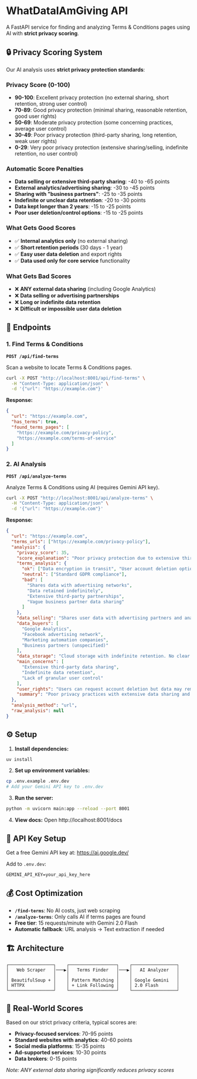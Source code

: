 # WhatDataIAmGiving API

A FastAPI service for finding and analyzing Terms & Conditions pages using AI with **strict privacy scoring**.

## 🔒 Privacy Scoring System

Our AI analysis uses **strict privacy protection standards**:

### **Privacy Score (0-100)**

- **90-100**: Excellent privacy protection (no external sharing, short retention, strong user control)
- **70-89**: Good privacy protection (minimal sharing, reasonable retention, good user rights)
- **50-69**: Moderate privacy protection (some concerning practices, average user control)
- **30-49**: Poor privacy protection (third-party sharing, long retention, weak user rights)
- **0-29**: Very poor privacy protection (extensive sharing/selling, indefinite retention, no user control)

### **Automatic Score Penalties**

- **Data selling or extensive third-party sharing**: -40 to -65 points
- **External analytics/advertising sharing**: -30 to -45 points
- **Sharing with "business partners"**: -25 to -35 points
- **Indefinite or unclear data retention**: -20 to -30 points
- **Data kept longer than 2 years**: -15 to -25 points
- **Poor user deletion/control options**: -15 to -25 points

### **What Gets Good Scores**

- ✅ **Internal analytics only** (no external sharing)
- ✅ **Short retention periods** (30 days - 1 year)
- ✅ **Easy user data deletion** and export rights
- ✅ **Data used only for core service** functionality

### **What Gets Bad Scores**

- ❌ **ANY external data sharing** (including Google Analytics)
- ❌ **Data selling or advertising partnerships**
- ❌ **Long or indefinite data retention**
- ❌ **Difficult or impossible user data deletion**

## 🚀 Endpoints

### 1. **Find Terms & Conditions**

**`POST /api/find-terms`**

Scan a website to locate Terms & Conditions pages.

```bash
curl -X POST "http://localhost:8001/api/find-terms" \
  -H "Content-Type: application/json" \
  -d '{"url": "https://example.com"}'
```

**Response:**

```json
{
  "url": "https://example.com",
  "has_terms": true,
  "found_terms_pages": [
    "https://example.com/privacy-policy",
    "https://example.com/terms-of-service"
  ]
}
```

### 2. **AI Analysis**

**`POST /api/analyze-terms`**

Analyze Terms & Conditions using AI (requires Gemini API key).

```bash
curl -X POST "http://localhost:8001/api/analyze-terms" \
  -H "Content-Type: application/json" \
  -d '{"url": "https://example.com"}'
```

**Response:**

```json
{
  "url": "https://example.com",
  "terms_urls": ["https://example.com/privacy-policy"],
  "analysis": {
    "privacy_score": 35,
    "score_explanation": "Poor privacy protection due to extensive third-party data sharing and long retention periods",
    "terms_analysis": {
      "ok": ["Data encryption in transit", "User account deletion option"],
      "neutral": ["Standard GDPR compliance"],
      "bad": [
        "Shares data with advertising networks",
        "Data retained indefinitely",
        "Extensive third-party partnerships",
        "Vague business partner data sharing"
      ]
    },
    "data_selling": "Shares user data with advertising partners and analytics companies for targeted advertising",
    "data_buyers": [
      "Google Analytics",
      "Facebook advertising network",
      "Marketing automation companies",
      "Business partners (unspecified)"
    ],
    "data_storage": "Cloud storage with indefinite retention. No clear data deletion timeline provided.",
    "main_concerns": [
      "Extensive third-party data sharing",
      "Indefinite data retention",
      "Lack of granular user control"
    ],
    "user_rights": "Users can request account deletion but data may remain with third parties",
    "summary": "Poor privacy practices with extensive data sharing and indefinite retention. Users have limited control over their data once shared with third parties."
  },
  "analysis_method": "url",
  "raw_analysis": null
}
```

## ⚙️ Setup

1. **Install dependencies:**

```bash
uv install
```

2. **Set up environment variables:**

```bash
cp .env.example .env.dev
# Add your Gemini API key to .env.dev
```

3. **Run the server:**

```bash
python -m uvicorn main:app --reload --port 8001
```

4. **View docs:**
   Open http://localhost:8001/docs

## 🔑 API Key Setup

Get a free Gemini API key at: https://ai.google.dev/

Add to `.env.dev`:

```env
GEMINI_API_KEY=your_api_key_here
```

## 💰 Cost Optimization

- **`/find-terms`**: No AI costs, just web scraping
- **`/analyze-terms`**: Only calls AI if terms pages are found
- **Free tier**: 15 requests/minute with Gemini 2.0 Flash
- **Automatic fallback**: URL analysis → Text extraction if needed

## 🏗️ Architecture

```
┌─────────────────┐    ┌──────────────────┐    ┌─────────────────┐
│   Web Scraper   │───▶│   Terms Finder   │───▶│   AI Analyzer   │
│                 │    │                  │    │                 │
│ BeautifulSoup + │    │ Pattern Matching │    │ Google Gemini   │
│ HTTPX           │    │ + Link Following │    │ 2.0 Flash       │
└─────────────────┘    └──────────────────┘    └─────────────────┘
```

## 🎯 Real-World Scores

Based on our strict privacy criteria, typical scores are:

- **Privacy-focused services**: 70-95 points
- **Standard websites with analytics**: 40-60 points
- **Social media platforms**: 15-35 points
- **Ad-supported services**: 10-30 points
- **Data brokers**: 0-15 points

_Note: ANY external data sharing significantly reduces privacy scores_
